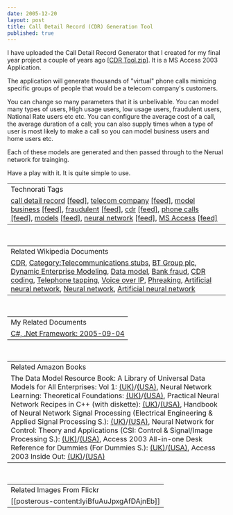 ```yaml
---
date: 2005-12-20
layout: post
title: Call Detail Record (CDR) Generation Tool
published: true
---
```

I have uploaded the Call Detail Record Generator that I created for my final year project a couple of years ago [<a href="http://www.kinlan.co.uk/finalyearproject/CDR%20Tool.zip">CDR Tool.zip</a>].  It is a MS Access 2003 Application.<p />The application will generate thousands of "virtual" phone calls mimicing specific groups of people that would be a telecom company's customers.<p />You can change so many parameters that it is unbelivable.  You can model many types of users,  High usage users, low usage users, fraudulent users, National Rate users etc etc.   You can configure the average cost of a call, the average duration of a call; you can also supply times when a type of user is most likely to make a call so you can model business users and home users etc.<p />Each of these models are generated and then passed through to the Nerual network for trainging.<p />Have a play with it.  It is quite simple to use.<p /><table class="TechnoratiHead TagHeader">
<tr><td>Technorati Tags</td></tr>
<tr class="Technorati"><td>
<a href="http://www.kinlan.co.uk/tag/call%20detail%20record" class="Tag" rel="tag">call detail record</a> <a href="http://feeds.technorati.com/feed/posts/tag/call%20detail%20record" class="Tag">[feed]</a>, <a href="http://www.kinlan.co.uk/tag/telecom%20company" class="Tag" rel="tag">telecom company</a> <a href="http://feeds.technorati.com/feed/posts/tag/telecom%20company" class="Tag">[feed]</a>, <a href="http://www.kinlan.co.uk/tag/model%20business" class="Tag" rel="tag">model business</a> <a href="http://feeds.technorati.com/feed/posts/tag/model%20business" class="Tag">[feed]</a>, <a href="http://www.kinlan.co.uk/tag/fraudulent" class="Tag" rel="tag">fraudulent</a> <a href="http://feeds.technorati.com/feed/posts/tag/fraudulent" class="Tag">[feed]</a>, <a href="http://www.kinlan.co.uk/tag/cdr" class="Tag" rel="tag">cdr</a> <a href="http://feeds.technorati.com/feed/posts/tag/cdr" class="Tag">[feed]</a>, <a href="http://www.kinlan.co.uk/tag/phone%20calls" class="Tag" rel="tag">phone calls</a> <a href="http://feeds.technorati.com/feed/posts/tag/phone%20calls" class="Tag">[feed]</a>, <a href="http://www.kinlan.co.uk/tag/models" class="Tag" rel="tag">models</a> <a href="http://feeds.technorati.com/feed/posts/tag/models" class="Tag">[feed]</a>, <a href="http://www.kinlan.co.uk/tag/neural%20network" class="Tag" rel="tag">neural network</a> <a href="http://feeds.technorati.com/feed/posts/tag/neural%20network" class="Tag">[feed]</a>, <a href="http://www.kinlan.co.uk/tag/MS%20Access" class="Tag" rel="tag">MS Access</a> <a href="http://feeds.technorati.com/feed/posts/tag/MS%20Access" class="Tag">[feed]</a>
</td></tr>
</table><br /><table class="TechnoratiHead TagHeader">
<tr><td>Related Wikipedia Documents</td></tr>
<tr class="Technorati"><td>
<a href="http://en.wikipedia.org/wiki/CDR" class="Tag" rel="tag">CDR</a>, <a href="http://en.wikipedia.org/wiki/Category:Telecommunications_stubs" class="Tag" rel="tag">Category:Telecommunications stubs</a>, <a href="http://en.wikipedia.org/wiki/British_Telecom" class="Tag" rel="tag">BT Group plc</a>, <a href="http://en.wikipedia.org/wiki/Dynamic_Enterprise_Modeling" class="Tag" rel="tag">Dynamic Enterprise Modeling</a>, <a href="http://en.wikipedia.org/wiki/Data_model" class="Tag" rel="tag">Data model</a>, <a href="http://en.wikipedia.org/wiki/Bank_fraud" class="Tag" rel="tag">Bank fraud</a>, <a href="http://en.wikipedia.org/wiki/CDR_coding" class="Tag" rel="tag">CDR coding</a>, <a href="http://en.wikipedia.org/wiki/Phone_tapping" class="Tag" rel="tag">Telephone tapping</a>, <a href="http://en.wikipedia.org/wiki/Voip" class="Tag" rel="tag">Voice over IP</a>, <a href="http://en.wikipedia.org/wiki/Phone_phreaker" class="Tag" rel="tag">Phreaking</a>, <a href="http://en.wikipedia.org/wiki/Artificial_neural_network" class="Tag" rel="tag">Artificial neural network</a>, <a href="http://en.wikipedia.org/wiki/Neural_net" class="Tag" rel="tag">Neural network</a>, <a href="http://en.wikipedia.org/wiki/Artificial_Neural_Networks" class="Tag" rel="tag">Artificial neural network</a>
</td></tr>
</table><br /><table class="TechnoratiHead TagHeader">
<tr><td>My Related Documents</td></tr>
<tr class="Technorati"><td><a href="http://www.kinlan.co.uk/archive/2005_09_04_dotnet-and-stuff_archive.html" class="Tag" rel="tag">C#, .Net Framework: 2005-09-04</a></td></tr>
</table><br /><table class="TechnoratiHead TagHeader">
<tr><td>Related Amazon Books</td></tr>
<tr class="Technorati"><td>The Data Model Resource Book: A Library of Universal Data Models for All Enterprises: Vol 1: <a href="http://www.amazon.co.uk/exec/obidos/redirect?tag=cnetfra-21&amp;link_code=xm2&amp;camp=2025&amp;creative=165953&amp;path=http://www.amazon.co.uk/gp/redirect.html%253fASIN=0471380237%2526tag=cnetfra-21%2526lcode=xm2%2526cID=2025%2526ccmID=165953%2526location=/o/ASIN/0471380237%25253FSubscriptionId=0CM2PVF6VAHJQKW5G782" class="Tag" rel="tag">(UK)</a>/<a href="http://www.amazon.com/exec/obidos/redirect?tag=cnetfra-20&amp;link_code=xm2&amp;camp=2025&amp;creative=165953&amp;path=http://www.amazon.com/gp/redirect.html%253fASIN=0471380237%2526tag=cnetfra-20%2526lcode=xm2%2526cID=2025%2526ccmID=165953%2526location=/o/ASIN/0471380237%25253FSubscriptionId=0CM2PVF6VAHJQKW5G782" class="Tag" rel="tag">(USA)</a>, Neural Network Learning: Theoretical Foundations: <a href="http://www.amazon.co.uk/exec/obidos/redirect?tag=cnetfra-21&amp;link_code=xm2&amp;camp=2025&amp;creative=165953&amp;path=http://www.amazon.co.uk/gp/redirect.html%253fASIN=052157353X%2526tag=cnetfra-21%2526lcode=xm2%2526cID=2025%2526ccmID=165953%2526location=/o/ASIN/052157353X%25253FSubscriptionId=0CM2PVF6VAHJQKW5G782" class="Tag" rel="tag">(UK)</a>/<a href="http://www.amazon.com/exec/obidos/redirect?tag=cnetfra-20&amp;link_code=xm2&amp;camp=2025&amp;creative=165953&amp;path=http://www.amazon.com/gp/redirect.html%253fASIN=052157353X%2526tag=cnetfra-20%2526lcode=xm2%2526cID=2025%2526ccmID=165953%2526location=/o/ASIN/052157353X%25253FSubscriptionId=0CM2PVF6VAHJQKW5G782" class="Tag" rel="tag">(USA)</a>, Practical Neural Network Recipes in C++ (with diskette): <a href="http://www.amazon.co.uk/exec/obidos/redirect?tag=cnetfra-21&amp;link_code=xm2&amp;camp=2025&amp;creative=165953&amp;path=http://www.amazon.co.uk/gp/redirect.html%253fASIN=0124790402%2526tag=cnetfra-21%2526lcode=xm2%2526cID=2025%2526ccmID=165953%2526location=/o/ASIN/0124790402%25253FSubscriptionId=0CM2PVF6VAHJQKW5G782" class="Tag" rel="tag">(UK)</a>/<a href="http://www.amazon.com/exec/obidos/redirect?tag=cnetfra-20&amp;link_code=xm2&amp;camp=2025&amp;creative=165953&amp;path=http://www.amazon.com/gp/redirect.html%253fASIN=0124790402%2526tag=cnetfra-20%2526lcode=xm2%2526cID=2025%2526ccmID=165953%2526location=/o/ASIN/0124790402%25253FSubscriptionId=0CM2PVF6VAHJQKW5G782" class="Tag" rel="tag">(USA)</a>, Handbook of Neural Network Signal Processing (Electrical Engineering &amp; Applied Signal Processing S.): <a href="http://www.amazon.co.uk/exec/obidos/redirect?tag=cnetfra-21&amp;link_code=xm2&amp;camp=2025&amp;creative=165953&amp;path=http://www.amazon.co.uk/gp/redirect.html%253fASIN=0849323592%2526tag=cnetfra-21%2526lcode=xm2%2526cID=2025%2526ccmID=165953%2526location=/o/ASIN/0849323592%25253FSubscriptionId=0CM2PVF6VAHJQKW5G782" class="Tag" rel="tag">(UK)</a>/<a href="http://www.amazon.com/exec/obidos/redirect?tag=cnetfra-20&amp;link_code=xm2&amp;camp=2025&amp;creative=165953&amp;path=http://www.amazon.com/gp/redirect.html%253fASIN=0849323592%2526tag=cnetfra-20%2526lcode=xm2%2526cID=2025%2526ccmID=165953%2526location=/o/ASIN/0849323592%25253FSubscriptionId=0CM2PVF6VAHJQKW5G782" class="Tag" rel="tag">(USA)</a>, Neural Network for Control: Theory and Applications (CSI: Control &amp; Signal/Image Processing S.): <a href="http://www.amazon.co.uk/exec/obidos/redirect?tag=cnetfra-21&amp;link_code=xm2&amp;camp=2025&amp;creative=165953&amp;path=http://www.amazon.co.uk/gp/redirect.html%253fASIN=0863802850%2526tag=cnetfra-21%2526lcode=xm2%2526cID=2025%2526ccmID=165953%2526location=/o/ASIN/0863802850%25253FSubscriptionId=0CM2PVF6VAHJQKW5G782" class="Tag" rel="tag">(UK)</a>/<a href="http://www.amazon.com/exec/obidos/redirect?tag=cnetfra-20&amp;link_code=xm2&amp;camp=2025&amp;creative=165953&amp;path=http://www.amazon.com/gp/redirect.html%253fASIN=0863802850%2526tag=cnetfra-20%2526lcode=xm2%2526cID=2025%2526ccmID=165953%2526location=/o/ASIN/0863802850%25253FSubscriptionId=0CM2PVF6VAHJQKW5G782" class="Tag" rel="tag">(USA)</a>, Access 2003 All-in-one Desk Reference for Dummies (For Dummies S.): <a href="http://www.amazon.co.uk/exec/obidos/redirect?tag=cnetfra-21&amp;link_code=xm2&amp;camp=2025&amp;creative=165953&amp;path=http://www.amazon.co.uk/gp/redirect.html%253fASIN=0764539884%2526tag=cnetfra-21%2526lcode=xm2%2526cID=2025%2526ccmID=165953%2526location=/o/ASIN/0764539884%25253FSubscriptionId=0CM2PVF6VAHJQKW5G782" class="Tag" rel="tag">(UK)</a>/<a href="http://www.amazon.com/exec/obidos/redirect?tag=cnetfra-20&amp;link_code=xm2&amp;camp=2025&amp;creative=165953&amp;path=http://www.amazon.com/gp/redirect.html%253fASIN=0764539884%2526tag=cnetfra-20%2526lcode=xm2%2526cID=2025%2526ccmID=165953%2526location=/o/ASIN/0764539884%25253FSubscriptionId=0CM2PVF6VAHJQKW5G782" class="Tag" rel="tag">(USA)</a>, Access 2003 Inside Out: <a href="http://www.amazon.co.uk/exec/obidos/redirect?tag=cnetfra-21&amp;link_code=xm2&amp;camp=2025&amp;creative=165953&amp;path=http://www.amazon.co.uk/gp/redirect.html%253fASIN=0735615136%2526tag=cnetfra-21%2526lcode=xm2%2526cID=2025%2526ccmID=165953%2526location=/o/ASIN/0735615136%25253FSubscriptionId=0CM2PVF6VAHJQKW5G782" class="Tag" rel="tag">(UK)</a>/<a href="http://www.amazon.com/exec/obidos/redirect?tag=cnetfra-20&amp;link_code=xm2&amp;camp=2025&amp;creative=165953&amp;path=http://www.amazon.com/gp/redirect.html%253fASIN=0735615136%2526tag=cnetfra-20%2526lcode=xm2%2526cID=2025%2526ccmID=165953%2526location=/o/ASIN/0735615136%25253FSubscriptionId=0CM2PVF6VAHJQKW5G782" class="Tag" rel="tag">(USA)</a>
</td></tr>
</table><br /><table class="TechnoratiHead TagHeader">
<tr><td>Related Images From Flickr</td></tr>
<tr class="Technorati"><td><span style="float: left;">[[posterous-content:IyiBfuAuJpxgAfDAjnEb]]</span></td></tr>
</table><div class="blogger-post-footer"><img class="posterous_download_image" src="https://blogger.googleusercontent.com/tracker/8109338-113509418456335713?l=www.kinlan.co.uk%2Findex.html" height="1" alt="" width="1" /></div>

